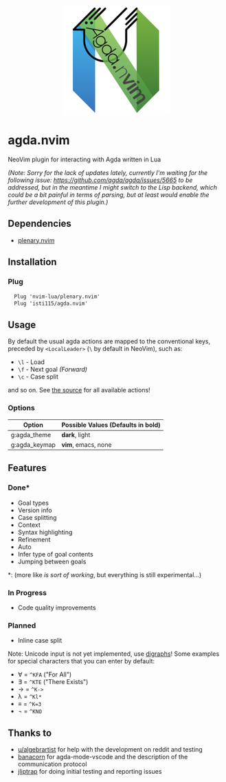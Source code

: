 <div align="center">
  <img src="assets/agda.nvim.png" width="250" />
</div>

# agda.nvim
NeoVim plugin for interacting with Agda written in Lua

_(Note: Sorry for the lack of updates lately, currently I'm waiting for the following issue: https://github.com/agda/agda/issues/5665 to be addressed, but in the meantime I might switch to the Lisp backend, which could be a bit painful in terms of parsing, but at least would enable the further development of this plugin.)_

## Dependencies
- [plenary.nvim](https://github.com/nvim-lua/plenary.nvim)

## Installation

### Plug
```
  Plug 'nvim-lua/plenary.nvim'
  Plug 'isti115/agda.nvim'
```

## Usage
By default the usual agda actions are mapped to the conventional keys, preceded by `<LocalLeader>` (`\` by default in NeoVim), such as:
- `\l` - Load
- `\f` - Next goal _(Forward)_
- `\c` - Case split

and so on. See [the source](https://github.com/Isti115/agda.nvim/blob/main/ftplugin/agda.vim) for all available actions!

### Options
| Option        | Possible Values (Defaults in **bold**) |
|---------------|----------------------------------------|
| g:agda_theme  | **dark**, light                        |
| g:agda_keymap | **vim**, emacs, none                   |

## Features

### Done\*
- Goal types
- Version info
- Case splitting
- Context
- Syntax highlighting
- Refinement
- Auto
- Infer type of goal contents
- Jumping between goals

\*: (more like _is sort of working_, but everything is still experimental...)

### In Progress
- Code quality improvements

### Planned
- Inline case split

Note: Unicode input is not yet implemented, use [digraphs](https://vimhelp.org/digraph.txt.html)!
Some examples for special characters that you can enter by default:
- ∀ = `^KFA` ("For All")
- ∃ = `^KTE` ("There Exists")
- → = `^K->`
- λ = `^Kl*`
- ≡ = `^K=3`
- ¬ = `^KNO`

## Thanks to
- [u/algebrartist](https://www.reddit.com/r/agda/comments/qamibt/comment/hhm6jke) for help with the development on reddit and testing
- [banacorn](https://github.com/banacorn/agda-mode-vscode) for agda-mode-vscode and the description of the communication protocol
- [jliptrap](https://github.com/jliptrap) for doing initial testing and reporting issues
